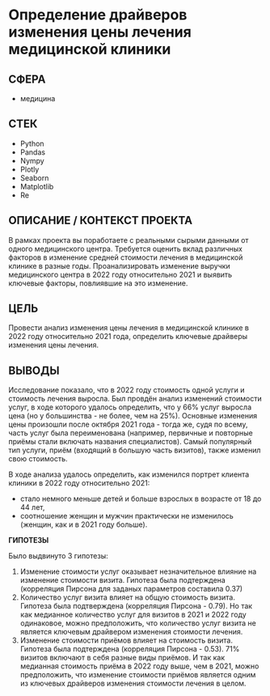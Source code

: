 # Определение драйверов изменения цены лечения медицинской клиники

## СФЕРА
- медицина

## СТЕК
- Python
- Pandas
- Nympy
- Plotly
- Seaborn
- Matplotlib
- Re

## ОПИСАНИЕ / КОНТЕКСТ ПРОЕКТА
В рамках проекта вы поработаете с реальными сырыми данными от одного медицинского центра.
Требуется оценить вклад различных факторов в изменение средней стоимости лечения в медицинской клинике в разные годы.
Проанализировать изменение выручки медицинского центра в 2022 году относительно 2021 и выявить ключевые факторы, повлиявшие на это изменение.

## ЦЕЛЬ
Провести анализ изменения цены лечения в медицинской клинике в 2022 году относительно 2021 года, определить ключевые драйверы изменения цены лечения.

## ВЫВОДЫ
Исследование показало, что в 2022 году стоимость одной услуги и стоимость лечения выросла.
Был провдён анализ изменений стоимости услуг, в ходе которого удалось определить, что у 66% услуг выросла цена (но у большинства - не более, чем на 25%). Основные изменения цены произошли после октября 2021 года - тогда же, судя по всему, часть услуг была переименована (например, первичные и повторные приёмы стали включать названия специалистов).
Самый популярный тип услуги, приём (входящий в большую часть визитов), также изменил свою стоимость.

В ходе анализа удалось определить, как изменился портрет клиента клиники в 2022 году относительно 2021:
- стало немного меньше детей и больше взрослых в возрасте от 18 до 44 лет,
- соотношение женщин и мужчин практически не изменилось (женщин, как и в 2021 году больше).

__ГИПОТЕЗЫ__

Было выдвинуто 3 гипотезы:
1. Изменение стоимости услуг оказывает незначительное влияние на изменение стоимости визита.
Гипотеза была подтерждена (корреляция Пирсона для заданых параметров составила 0.37)
2. Количество услуг визита влияет на общую стоимость визита.
Гипотеза была подтверждена (корреляция Пирсона - 0.79). Но так как медианное количество услуг для визитов в 2021 и 2022 году одинаковое, можно предположить, что количество услуг визита не является ключевым драйвером изменения стоимости лечения.
3. Изменение стоимости приёмов влияет на стоимость визита.
Гипотеза была подтерждена (корреляция Пирсона - 0.53). 71% визитов включают в себя разные виды приёмов. И так как медианная стоимость приёма в 2022 году выше, чем в 2021, можно предположить, что изменение стоимости приёмов является одним из ключевых драйверов изменения стоимости лечения в целом.



